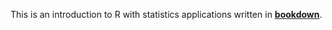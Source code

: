This is an introduction to R with statistics applications written in **[bookdown](https://github.com/rstudio/bookdown)**.

